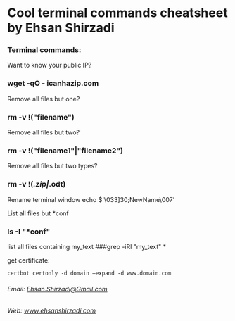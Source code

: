 # Cool terminal commands cheatsheet by Ehsan Shirzadi

### Terminal commands:

Want to know your public IP?
### wget -qO - icanhazip.com

Remove all files but one?
### rm -v !("filename")

Remove all files but two?
### rm -v !("filename1"|"filename2") 

Remove all files but two types?
### rm -v !(*.zip|*.odt)

Rename terminal window
echo $'\033]30;NewName\007'

List all files but *conf
### ls -I "*conf"

list all files containing my_text
###grep -iRl "my_text" *

get certificate:
```
certbot certonly -d domain —expand -d www.domain.com
```

###### Email: Ehsan.Shirzadi@Gmail.com
###### Web: www.ehsanshirzadi.com

